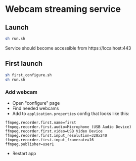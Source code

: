 # Webcam streaming service
## Launch

```bash
sh run.sh
```

Service should become accessible from https://localhost:443

## First launch

```bash
sh first_configure.sh
sh run.sh
```

### Add webcam

- Open "configure" page
- Find needed webcams
- Add to `application.properties` config that looks like this:

```properties
ffmpeg.recorder.first.name=first
ffmpeg.recorder.first.audio=Microphone (USB Audio Device)
ffmpeg.recorder.first.video=USB Video Device
ffmpeg.recorder.first.input_resolution=320x240
ffmpeg.recorder.first.input_framerate=16
ffmpeg.publisher=user1
```

- Restart app
